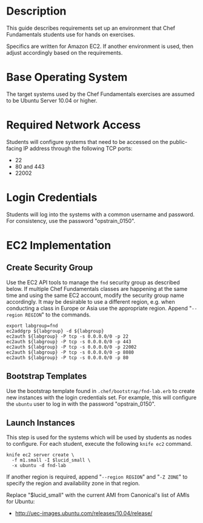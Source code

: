 Description
===========

This guide describes requirements set up an environment that Chef
Fundamentals students use for hands on exercises.

Specifics are written for Amazon EC2. If another environment is
used, then adjust accordingly based on the requirements.

Base Operating System
=====================

The target systems used by the Chef Fundamentals exercises are assumed
to be Ubuntu Server 10.04 or higher.

Required Network Access
=======================

Students will configure systems that need to be accessed on the
public-facing IP address through the following TCP ports:

* 22
* 80 and 443
* 22002

Login Credentials
=================

Students will log into the systems with a common username and
password. For consistency, use the password "opstrain_0150".

EC2 Implementation
==================

## Create Security Group

Use the EC2 API tools to manage the `fnd` security group as described
below. If multiple Chef Fundamentals classes are happening at the same
time and using the same EC2 account, modify the security group name
accordingly. It may be desirable to use a different region, e.g. when
conducting a class in Europe or Asia use the appropriate
region. Append "`--region REGION`" to the commands.

    export labgroup=fnd
    ec2addgrp ${labgroup} -d ${labgroup}
    ec2auth ${labgroup} -P tcp -s 0.0.0.0/0 -p 22
    ec2auth ${labgroup} -P tcp -s 0.0.0.0/0 -p 443
    ec2auth ${labgroup} -P tcp -s 0.0.0.0/0 -p 22002
    ec2auth ${labgroup} -P tcp -s 0.0.0.0/0 -p 8080
    ec2auth ${labgroup} -P tcp -s 0.0.0.0/0 -p 80

## Bootstrap Templates

Use the bootstrap template found in `.chef/bootstrap/fnd-lab.erb` to
create new instances with the login credentials set. For example, this
will configure the `ubuntu` user to log in with the password "opstrain_0150".

## Launch Instances

This step is used for the systems which will be used by students as
nodes to configure. For each student, execute the following `knife
ec2` command.

    knife ec2 server create \
      -f m1.small -I $lucid_small \
      -x ubuntu -d fnd-lab

If another region is required, append "`--region REGION`" and "`-Z
ZONE`" to specify the region and availability zone in that region.

Replace "$lucid_small" with the current AMI from Canonical's list of
AMIs for Ubuntu:

* http://uec-images.ubuntu.com/releases/10.04/release/
